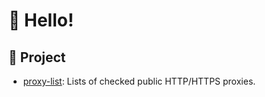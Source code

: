 # 👋 Hello!

## 📁 Project
- [proxy-list](https://github.com/rx443/proxy-list): Lists of checked public HTTP/HTTPS proxies.
